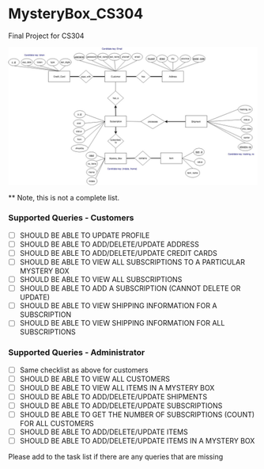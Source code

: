 # MysteryBox_CS304
Final Project for CS304

![ER Diagram](https://github.com/hdengg/MysteryBox_CS304/blob/master/MysteryBoxRevised.jpg)

** Note, this is not a complete list. 

### Supported Queries - Customers

- [ ] SHOULD BE ABLE TO UPDATE PROFILE
- [ ] SHOULD BE ABLE TO ADD/DELETE/UPDATE ADDRESS
- [ ] SHOULD BE ABLE TO ADD/DELETE/UPDATE CREDIT CARDS
- [ ] SHOULD BE ABLE TO VIEW ALL SUBSCRIPTIONS TO A PARTICULAR MYSTERY BOX
- [ ] SHOULD BE ABLE TO VIEW ALL SUBSCRIPTIONS 
- [ ] SHOULD BE ABLE TO ADD A SUBSCRIPTION (CANNOT DELETE OR UPDATE) 
- [ ] SHOULD BE ABLE TO VIEW SHIPPING INFORMATION FOR A SUBSCRIPTION 
- [ ] SHOULD BE ABLE TO VIEW SHIPPING INFORMATION FOR ALL SUBSCRIPTIONS 

### Supported Queries - Administrator 
- [ ] Same checklist as above for customers
- [ ] SHOULD BE ABLE TO VIEW ALL CUSTOMERS 
- [ ] SHOULD BE ABLE TO VIEW ALL ITEMS IN A MYSTERY BOX 
- [ ] SHOULD BE ABLE TO ADD/DELETE/UPDATE SHIPMENTS 
- [ ] SHOULD BE ABLE TO ADD/DELETE/UPDATE SUBSCRIPTIONS 
- [ ] SHOULD BE ABLE TO GET THE NUMBER OF SUBSCRIPTIONS (COUNT) FOR ALL CUSTOMERS 
- [ ] SHOULD BE ABLE TO ADD/DELETE/UPDATE ITEMS 
- [ ] SHOULD BE ABLE TO ADD/DELETE/UPDATE ITEMS IN A MYSTERY BOX

Please add to the task list if there are any queries that are missing
